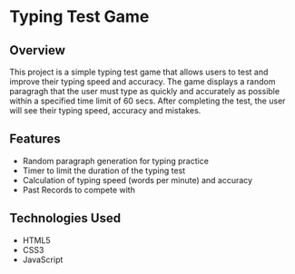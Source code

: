 # Typing Test Game

## Overview
This project is a simple typing test game that allows users to test and improve their typing speed and accuracy. The game displays a random paragragh that the user must type as quickly and accurately as possible within a specified time limit of 60 secs. After completing the test, the user will see their typing speed, accuracy and mistakes.

## Features
- Random paragraph generation for typing practice
- Timer to limit the duration of the typing test
- Calculation of typing speed (words per minute) and accuracy
- Past Records to compete with

## Technologies Used
- HTML5
- CSS3
- JavaScript
